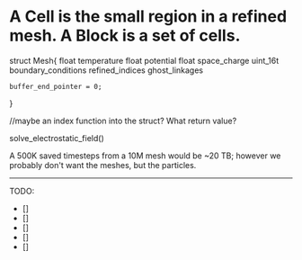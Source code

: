 # A Cell is the small region in a refined mesh. A Block is a set of cells.

struct Mesh{
	float temperature
	float potential
	float space_charge
	uint_16t boundary_conditions
	refined_indices
	ghost_linkages

	buffer_end_pointer = 0;
}

//maybe an index function into the struct? What return value?

solve_electrostatic_field()


A 500K saved timesteps from a 10M mesh would be ~20 TB; however we probably don't want the meshes, but the particles.


--------------------------

TODO:

- [] 
- []
- []
- []
- []
